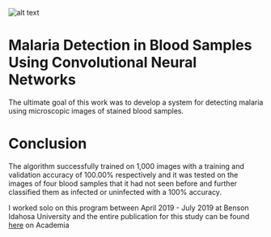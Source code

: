 ![alt text](https://repository-images.githubusercontent.com/241888521/acefcf80-55f4-11ea-945a-a1f63e292cb9)
# Malaria Detection in Blood Samples Using Convolutional Neural Networks
The ultimate goal of this work was to develop a system for detecting malaria using microscopic images of stained blood
samples.

# Conclusion
The algorithm successfully trained on 1,000 images with a training
and validation accuracy of 100.00% respectively and it was tested on the images of four blood
samples that it had not seen before and further classified them as infected or uninfected with a
100% accuracy. 

 
I worked solo on this program between April 2019 - July 2019 at Benson Idahosa University and the entire publication for this study can be found [here](https://www.academia.edu/42984295/MALARIA_DETECTION_IN_BLOOD_SAMPLES_USING_CONVOLUTIONAL_NEURAL_NETWORKS) on Academia
